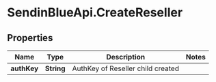 # SendinBlueApi.CreateReseller

## Properties
Name | Type | Description | Notes
------------ | ------------- | ------------- | -------------
**authKey** | **String** | AuthKey of Reseller child created | 


